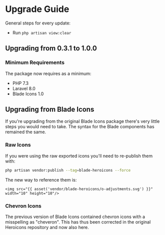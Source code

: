 # Upgrade Guide

General steps for every update:

- Run `php artisan view:clear`

## Upgrading from 0.3.1 to 1.0.0

### Minimum Requirements

The package now requires as a minimum:

- PHP 7.3
- Laravel 8.0
- Blade Icons 1.0

## Upgrading from Blade Icons

If you're upgrading from the original Blade Icons package there's very little steps you would need to take. The syntax for the Blade components has remained the same.

### Raw Icons

If you were using the raw exported icons you'll need to re-publish them with:

```bash
php artisan vendor:publish --tag=blade-heroicons --force
```

The new way to reference them is:

```blade
<img src="{{ asset('vendor/blade-heroicons/o-adjustments.svg') }}" width="10" height="10"/>
```

### Chevron Icons

The previous version of Blade Icons contained chevron icons with a misspelling as "cheveron". This has thus been corrected in the original Heroicons repository and now also here.
